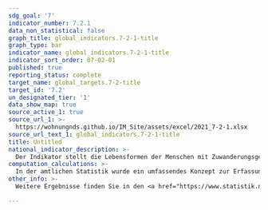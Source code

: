 ```yaml
---
sdg_goal: '7'
indicator_number: 7.2.1
data_non_statistical: false
graph_title: global_indicators.7-2-1-title
graph_type: bar
indicator_name: global_indicators.7-2-1-title
indicator_sort_order: 07-02-01
published: true
reporting_status: complete
target_name: global_targets.7-2-title
target_id: '7.2'
un_designated_tier: '1'
data_show_map: true
source_active_1: true
source_url_1: >-
  https://wohnungnds.github.io/IM_Site/assets/excel/2021_7-2-1.xlsx
source_url_text_1: global_indicators.7-2-1-title
title: Untitled
national_indicator_description: >-
  Der Indikator stellt die Lebensformen der Menschen mit Zuwanderungsgeschichte sowie die Anzahl der in der jeweiligen Lebensform lebenden Kinder dar. Damit bildet der Indikator die Verteilung der erwachsenen Bevölkerung mit Zuwanderungsgeschichte über die verschiedenen Lebensformen mit und ohne Kinder ab. Die Daten zeigen die Vielfalt der Lebensformen in der Bevölkerung und weisen dabei auf Unterschiede zwischen der Bevölkerung mit und ohne Zuwanderungsgeschichte hin.
computation_calculations: >-
  In der amtlichen Statistik wurde ein umfassendes Konzept zur Erfassung des Migrationshintergrundes erstmals mit dem Mikrozensus 2005 eingeführt. Dazu wurde zusätzlich eine Reihe von Fragen zur Migration aufgenommen, aus denen der Migrationshintergrund abgeleitet wird. Eine vollständige Übertragung auf andere Statistiken außerhalb des Mikrozensus ist aufgrund der Komplexität der Definition nicht möglich. Zur Bestimmung des Migrationshintergrundes wird (1.) nur die Zuwanderung auf das Gebiet der heutigen Bundesrepublik ab 1950 berücksichtigt, um den Großteil der Zuwanderung durch kriegsbedingte Vertreibung nicht einzubeziehen. Zudem werden (2.) auch die Nachkommen der Zugewanderten berücksichtigt, die bereits in der Bundesrepublik geboren wurden und (3.) wird für alle Ausländerinnen und Ausländer sowie für alle Eingebürgerten ein Migrationshintergrund unterstellt. In diesem Bericht wird für die dargestellten Jahre vor 2017 der Migrationshintergrund im engeren Sinne verwendet: Von den Deutschen mit Migrationshintergrund, die seit Geburt Deutsche sind, werden nur jene hinzugezählt, die mit ihren Eltern oder einem Elternteil im selben Haushalt leben. Nur dann liegt die für die Zuordnung entscheidende Elterninformation vor. Für alle Jahre nach 2016 wird der Migrationshintergrund im weiteren Sinne dargestellt: Der Migrationshintergrund im weiteren Sinne kann anhand der Zusatzfragen zum Migrationsstatus der nicht im Haushalt lebenden Eltern ab 2005 in vierjährigem Rhythmus und ab dem Jahr 2017 jährlich dargestellt werden. Die Statistik wird auf Ebene der Landkreise und kreisfreien Städte sowie für die Großstädte Hannover und Göttingen ausgewiesen. Einige kleinere Regionaleinheiten wurden aus stichprobentheoretischen Gründen zusammengefasst: Uelzen und Lüchow-Dannenberg, Emden und Leer sowie Friesland und Wittmund. Im Vergleich zu früheren Veröffentlichungen kann es hier zu Abweichungen kommen, die nicht zwangsläufig auf einen absoluten Bevölkerungsrückgang zurückzuführen sind, sondern auch aufgrund eines statistischen Effektes entstehen können.
other_info: >-
  Weitere Ergebnisse finden Sie in den <a href="https://www.statistik.niedersachsen.de/startseite/veroffentlichungen/statistische_berichte/statistische-berichte-niedersachsen-87713.html" target="_blank">Statistische Berichten</a>: A I 5, A VI 2, A VI 4 Bevölkerung, Erwerbstätigkeit, Haushalte und Familien - Ergebnisse des Mikrozensus auf den Internetseiten des Niedersächsischen Landesamtes für Statistik: Themen -> Haushalte und Familien -> Mikrozensus -> Übersicht -> Statistische Berichte

---
```

